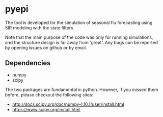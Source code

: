 # pyepi

The tool is developed for the simulation of seasonal flu forecasting using SIR modeling with the state filters. 

Note that the main purpose of the code was only for running simulations, and the structure design is far away from 'great'. Any bugs can be reported by opening issues on github or by email.

## Dependencies
* numpy
* scipy

The two packages are fundamental in python. However, if you missed them before, please checkout the following sites:
* http://docs.scipy.org/doc/numpy-1.10.1/user/install.html
* https://www.scipy.org/install.html

